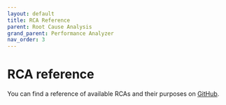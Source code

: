 ```yaml
---
layout: default
title: RCA Reference
parent: Root Cause Analysis
grand_parent: Performance Analyzer
nav_order: 3
---
```


# RCA reference

You can find a reference of available RCAs and their purposes on [GitHub](https://github.com/opensearch-project/performance-analyzer-rca/tree/main/docs).
